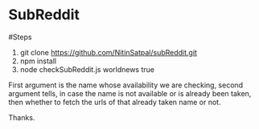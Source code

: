 # SubReddit

#Steps
1. git clone https://github.com/NitinSatpal/subReddit.git
2. npm install
3. node checkSubReddit.js worldnews true

First argument is the name whose availability we are checking, second argument tells, in case the name is not available or is already been taken, then whether to fetch the urls of that already taken name or not.


Thanks.
